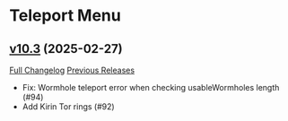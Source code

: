 # Teleport Menu

## [v10.3](https://github.com/Justw8/TeleportMenu/tree/v10.3) (2025-02-27)
[Full Changelog](https://github.com/Justw8/TeleportMenu/compare/v10.2...v10.3) [Previous Releases](https://github.com/Justw8/TeleportMenu/releases)

- Fix: Wormhole teleport error when checking usableWormholes length (#94)  
- Add Kirin Tor rings (#92)  
